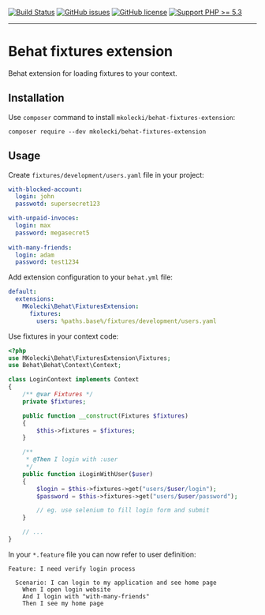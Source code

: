 [![Build Status](https://travis-ci.org/mateusz-kolecki/behat-fixtures-extension.svg?branch=master)](https://travis-ci.org/mateusz-kolecki/behat-fixtures-extension)
[![GitHub issues](https://img.shields.io/github/issues/mateusz-kolecki/behat-fixtures-extension.svg)](https://github.com/mateusz-kolecki/behat-fixtures-extension/issues)
[![GitHub license](https://img.shields.io/github/license/mateusz-kolecki/behat-fixtures-extension.svg)](https://github.com/mateusz-kolecki/behat-fixtures-extension/blob/master/LICENCE)
[![Support PHP >= 5.3](https://img.shields.io/badge/PHP-%3E%3D5.3-brightgreen.svg)](http://php.net/)

---

# Behat fixtures extension

Behat extension for loading fixtures to your context.

## Installation

Use `composer` command to install `mkolecki/behat-fixtures-extension`:

```
composer require --dev mkolecki/behat-fixtures-extension
```

## Usage

Create `fixtures/development/users.yaml` file in your project:

```yaml
with-blocked-account:
  login: john
  passwotd: supersecret123

with-unpaid-invoces:
  login: max
  password: megasecret5
  
with-many-friends:
  login: adam
  password: test1234
```

Add extension configuration to your `behat.yml` file:

```yaml
default:
  extensions:
    MKolecki\Behat\FixturesExtension:
      fixtures:
        users: %paths.base%/fixtures/development/users.yaml
```

Use fixtures in your context code:

```php
<?php
use MKolecki\Behat\FixturesExtension\Fixtures;
use Behat\Behat\Context\Context;

class LoginContext implements Context
{
    /** @var Fixtures */
    private $fixtures;

    public function __construct(Fixtures $fixtures)
    {
        $this->fixtures = $fixtures;
    }

    /**
     * @Then I login with :user
     */
    public function iLoginWithUser($user)
    {
        $login = $this->fixtures->get("users/$user/login");
        $password = $this->fixtures->get("users/$user/password");

        // eg. use selenium to fill login form and submit
    }

    // ...
}
```

In your `*.feature` file you can now refer to user definition:

```feature
Feature: I need verify login process

  Scenario: I can login to my application and see home page
    When I open login website
    And I login with "with-many-friends"
    Then I see my home page
```
